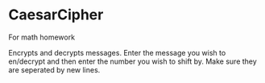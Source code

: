 # CaesarCipher
For math homework

Encrypts and decrypts messages.  Enter the message you wish to en/decrypt and then enter the number you wish to shift by.  Make sure they are seperated by new lines.
